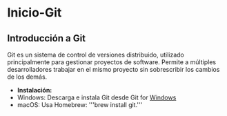 # Inicio-Git
## Introducción a Git
Git es un sistema de control de versiones distribuido, utilizado principalmente para gestionar proyectos de software. Permite a múltiples desarrolladores trabajar en el mismo proyecto sin sobrescribir los cambios de los demás.
- **Instalación:**
- Windows: Descarga e instala Git desde Git for [Windows](https://gitforwindows.org/)
- macOS: Usa Homebrew: '''brew install git.'''
